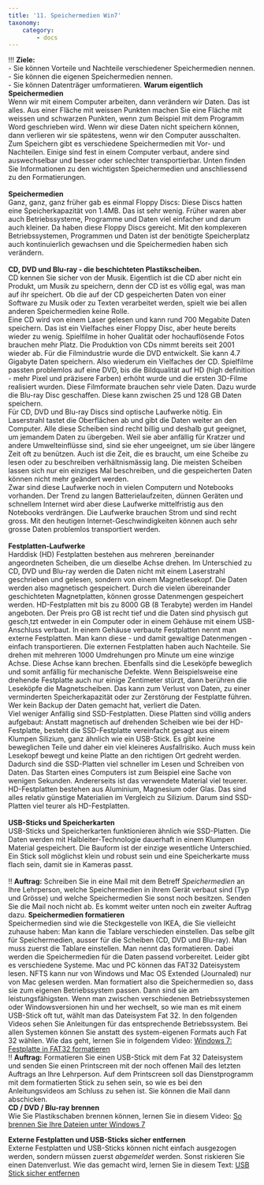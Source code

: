 ```yaml
---
title: '11. Speichermedien Win7'
taxonomy:
    category:
        - docs
---
```


!!! **Ziele:** <br>- Sie können Vorteile und Nachteile verschiedener Speichermedien nennen.<br>- Sie können die eigenen Speichermedien nennen. <br>- Sie können Datenträger umformatieren.
**Warum eigentlich Speichermedien**<br>
Wenn wir mit einem Computer arbeiten, dann verändern wir Daten. Das ist alles. Aus einer Fläche mit weissen Punkten machen Sie eine Fläche mit weissen und schwarzen Punkten, wenn zum Beispiel mit dem Programm Word geschrieben wird. Wenn wir diese Daten nicht speichern können, dann verlieren wir sie spätestens, wenn wir den Computer ausschalten.<br>
Zum Speichern gibt es verschiedene Speichermedien mit Vor- und Nachteilen. Einige sind fest in einem Computer verbaut, andere sind auswechselbar und besser oder schlechter transportierbar. Unten finden Sie Informationen zu den wichtigsten Speichermedien und anschliessend zu den Formatierungen.<br><br>
**Speichermedien**<br>
Ganz, ganz, ganz früher gab es einmal Floppy Discs: Diese Discs hatten eine Speicherkapazität von 1.4MB. Das ist sehr wenig. Früher waren aber auch Betriebssysteme, Programme und Daten viel einfacher und darum auch kleiner. Da haben diese Floppy Discs gereicht. Mit den komplexeren Betriebssystemen, Programmen und Daten ist der benötigte Speicherplatz auch kontinuierlich gewachsen und die Speichermedien haben sich verändern. <br><br>
**CD, DVD und Blu-ray - die beschichteten Plastikscheiben.**<br>
CD kennen Sie sicher von der Musik. Eigentlich ist die CD aber nicht ein Produkt, um Musik zu speichern, denn der CD ist es völlig egal, was man auf ihr speichert. Ob die auf der CD gespeicherten Daten von einer Software zu Musik oder zu Texten verarbeitet werden, spielt wie bei allen anderen Speichermedien keine Rolle. <br>
Eine CD wird von einem Laser gelesen und kann rund 700 Megabite Daten speichern. Das ist ein Vielfaches einer Floppy Disc, aber heute bereits wieder zu wenig. Spielfilme in hoher Qualität oder hochauflösende Fotos brauchen mehr Platz. Die Produktion von CDs nimmt bereits seit 2001 wieder ab. Für die Filmindustrie wurde die DVD entwickelt. Sie kann 4.7 Gigabyte Daten speichern. Also wiederum ein Vielfaches der CD. Spielfilme passten problemlos auf eine DVD, bis die Bildqualität auf HD (high definition - mehr Pixel und präzisere Farben) erhöht wurde und die ersten 3D-Filme realisiert wurden. Diese Filmformate brauchen sehr viele Daten. Dazu wurde die Blu-ray Disc geschaffen. Diese kann zwischen 25 und 128 GB Daten speichern. <br>
Für CD, DVD und Blu-ray Discs sind optische Laufwerke nötig. Ein Laserstrahl tastet die Oberflächen ab und gibt die Daten weiter an den Computer. Alle diese Scheiben sind recht billig und deshalb gut geeignet, um jemandem Daten  zu übergeben. Weil sie aber anfällig für Kratzer und andere Umwelteinflüsse sind, sind sie eher ungeeignet, um sie über längere Zeit oft zu benützen. Auch ist die Zeit, die es braucht, um eine Scheibe zu lesen oder zu beschreiben verhältnismässig lang. Die meisten Scheiben lassen sich nur ein einziges Mal beschreiben, und die gespeicherten Daten können nicht mehr geändert werden. <br>
Zwar sind diese Laufwerke noch in vielen Computern und Notebooks vorhanden. Der Trend zu langen Batterielaufzeiten, dünnen Geräten und schnellem Internet wird aber diese Laufwerke mittelfristig aus den Notebooks verdrängen. Die Laufwerke brauchen Strom und sind recht gross. Mit den heutigen Internet-Geschwindigkeiten können auch sehr grosse Daten problemlos transportiert werden.<br><br>
**Festplatten-Laufwerke**<br>
Harddisk (HD) Festplatten bestehen aus mehreren ¸bereinander angeordneten Scheiben, die um dieselbe Achse drehen. Im Unterschied zu CD, DVD und Blu-ray werden die Daten nicht mit einem Laserstrahl geschrieben und gelesen, sondern von einem Magnetlesekopf. Die Daten werden also magnetisch gespeichert. Durch die vielen übereinander geschichteten Magnetplatten, können grosse Datenmengen gespeichert werden. HD-Festplatten mit bis zu 8000 GB (8 Terabyte) werden im Handel angeboten. Der Preis pro GB ist recht tief und die Daten sind physisch gut gesch¸tzt entweder in ein Computer oder in einem Gehäuse mit einem USB-Anschluss verbaut. In einem Gehäuse verbaute Festplatten nennt man externe Festplatten. Man kann diese - und damit gewaltige Datenmengen - einfach transportieren. Die externen Festplatten haben auch Nachteile. Sie drehen mit mehreren 1000 Umdrehungen pro Minute um eine winzige Achse. Diese Achse kann brechen. Ebenfalls sind die Leseköpfe beweglich und somit anfällig für mechanische Defekte. Wenn Beispielsweise eine drehende Festplatte auch nur einige Zentimeter stürzt, dann berühren die Leseköpfe die Magnetscheiben. Das kann zum Verlust von Daten, zu einer verminderten Speicherkapazität oder zur Zerstörung der Festplatte führen. Wer kein Backup der Daten gemacht hat, verliert die Daten.<br>
Viel weniger Anfällig sind SSD-Festplatten. Diese Platten sind völlig anders aufgebaut: Anstatt magnetisch auf drehenden Scheiben wie bei der HD-Festplatte, besteht die SSD-Festplatte vereinfacht gesagt aus einem Klumpen Silizium, ganz ähnlich wie ein USB-Stick. Es gibt keine beweglichen Teile und daher ein viel kleineres Ausfallrisiko. Auch muss kein Lesekopf bewegt und keine Platte an den richtigen Ort gedreht werden. Dadurch sind die SSD-Platten viel schneller im Lesen und Schreiben von Daten. Das Starten eines Computers ist zum Beispiel eine Sache von wenigen Sekunden. Andererseits ist das verwendete Material viel teuerer. HD-Festplatten bestehen aus Aluminium, Magnesium oder Glas. Das sind alles relativ günstige Materialien im Vergleich zu Silizium. Darum sind SSD-Platten viel teurer als HD-Festplatten.<br><br>
**USB-Sticks und Speicherkarten**<br>
USB-Sticks und Speicherkarten funktionieren ähnlich wie SSD-Platten. Die Daten werden mit Halbleiter-Technologie dauerhaft in einem Klumpen Material gespeichert. Die Bauform ist der einzige wesentliche Unterschied. Ein Stick soll möglichst klein und robust sein und eine Speicherkarte muss flach sein, damit sie in Kameras passt. <br><br>
!! **Auftrag:** Schreiben Sie in eine Mail mit dem Betreff *Speichermedien* an Ihre Lehrperson, welche Speichermedien in ihrem Gerät verbaut sind (Typ und Grösse) und welche Speichermedien Sie sonst noch besitzen. Senden Sie die Mail noch nicht ab. Es kommt weiter unten noch ein zweiter Auftrag dazu.
**Speichermedien formatieren**<br>
Speichermedien sind wie die Steckgestelle von IKEA, die Sie vielleicht zuhause haben: Man kann die Tablare verschieden einstellen. Das selbe gilt für Speichermedien, ausser für die Scheiben (CD, DVD und Blu-ray). Man muss zuerst die Tablare einstellen. Man nennt das formatieren. Dabei werden die Speichermedien für die Daten passend vorbereitet. Leider gibt es verschiedene Systeme. Mac und PC können das FAT32 Dateisystem lesen. NFTS kann nur von Windows und Mac OS Extended (Journaled) nur von Mac gelesen werden. Man formatiert also die Speichermedien so, dass sie zum eigenen Betriebssystem passen. Dann sind sie am leistungsfähigsten. Wenn man zwischen verschiedenen Betriebssystemen oder Windowsversionen hin und her wechselt, so wie man es mit einem USB-Stick oft tut, wählt man das Dateisystem Fat 32. In den folgenden Videos sehen Sie Anleitungen für das entsprechende Betriebssystem. Bei allen Systemen können Sie anstatt des system-eigenen Formats auch Fat 32 wählen. Wie das geht, lernen Sie in folgendem Video: [Windows 7: Festplatte in FAT32 formatieren](https://www.youtube.com/watch?v=61YP0YsL5Fg)<br>
!! **Auftrag:** Formatieren Sie einen USB-Stick mit dem Fat 32 Dateisystem und senden Sie einen Printscreen mit der noch offenen Mail des letzten Auftrags an Ihre Lehrperson. Auf dem Printscreen soll das Dienstprogramm mit dem formatierten Stick zu sehen sein, so wie es bei den Anleitungsvideos am Schluss zu sehen ist. Sie können die Mail dann abschicken.<br>
**CD / DVD / Blu-ray brennen**<br>
Wie Sie Plastikschaben brennen können, lernen Sie in diesem Video: [So brennen Sie Ihre Dateien unter Windows 7](https://www.youtube.com/watch?v=xnWKAQnrWjM|)<br>

**Externe Festplatten und USB-Sticks sicher entfernen**<br>
Externe Festplatten und USB-Sticks können nicht einfach ausgezogen werden, sondern müssen zuerst *abgemeldet* werden. Sonst riskieren Sie einen Datenverlust. Wie das gemacht wird, lernen Sie in diesem Text: [USB Stick sicher entfernen](http://praxistipps.chip.de/usb-stick-sicher-entfernen-warum-ist-das-noetig_12021)





